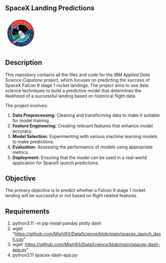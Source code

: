 ## SpaceX Landing Predictions

<img src="https://github.com/Mishi93/DataScience/blob/main/falcon9.png" width="100" height="100">

## Description

This repository contains all the files and code for the *IBM Applied Data Science Capstone* project, which focuses on predicting the success of SpaceX Falcon 9 stage 1 rocket landings. The project aims to use data science techniques to build a predictive model that determines the likelihood of a successful landing based on historical flight data.

The project involves:

1. **Data Preprocessing:** Cleaning and transforming data to make it suitable for model training.
2. **Feature Engineering:** Creating relevant features that enhance model accuracy.
3. **Model Selection:** Experimenting with various machine learning models to make predictions.
4. **Evaluation:** Assessing the performance of models using appropriate metrics.
5. **Deployment:** Ensuring that the model can be used in a real-world application for SpaceX launch predictions.

## Objective

The primary objective is to predict whether a Falcon 9 stage 1 rocket landing will be successful or not based on flight related features.

## Requirements

1. python3.11 -m pip install pandas plotly dash
2. wget "https://github.com/Mishi93/DataScience/blob/main/spacex_launch_dash.csv"
3. wget :https://github.com/Mishi93/DataScience/blob/main/spacex-dash-app.py"
4. python3.11 spacex-dash-app.py


